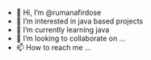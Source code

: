 - 👋 Hi, I’m @rumanafirdose
- 👀 I’m interested in java based projects
- 🌱 I’m currently learning java
- 💞️ I’m looking to collaborate on ...
- 📫 How to reach me ...

<!---
rumanafirdose/rumanafirdose is a ✨ special ✨ repository because its `README.md` (this file) appears on your GitHub profile.
You can click the Preview link to take a look at your changes.
--->
